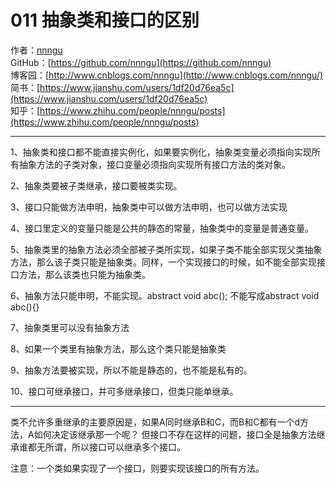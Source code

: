 # 011 抽象类和接口的区别
作者：[nnngu](https://github.com/nnngu)  
GitHub：[https://github.com/nnngu](https://github.com/nnngu)  
博客园：[http://www.cnblogs.com/nnngu](http://www.cnblogs.com/nnngu/)  
简书：[https://www.jianshu.com/users/1df20d76ea5c](https://www.jianshu.com/users/1df20d76ea5c)  
知乎：[https://www.zhihu.com/people/nnngu/posts](https://www.zhihu.com/people/nnngu/posts)  

---

1、抽象类和接口都不能直接实例化，如果要实例化，抽象类变量必须指向实现所有抽象方法的子类对象，接口变量必须指向实现所有接口方法的类对象。 

2、抽象类要被子类继承，接口要被类实现。

3、接口只能做方法申明，抽象类中可以做方法申明，也可以做方法实现 

4、接口里定义的变量只能是公共的静态的常量，抽象类中的变量是普通变量。 

5、抽象类里的抽象方法必须全部被子类所实现，如果子类不能全部实现父类抽象方法，那么该子类只能是抽象类。同样，一个实现接口的时候，如不能全部实现接口方法，那么该类也只能为抽象类。 

6、抽象方法只能申明，不能实现。abstract void abc(); 不能写成abstract void abc(){}

7、抽象类里可以没有抽象方法 

8、如果一个类里有抽象方法，那么这个类只能是抽象类 

9、抽象方法要被实现，所以不能是静态的，也不能是私有的。 

10、接口可继承接口，并可多继承接口，但类只能单继承。

---

类不允许多重继承的主要原因是，如果A同时继承B和C，而B和C都有一个d方法，A如何决定该继承那一个呢？
但接口不存在这样的问题，接口全是抽象方法继承谁都无所谓，所以接口可以继承多个接口。
 
注意：一个类如果实现了一个接口，则要实现该接口的所有方法。